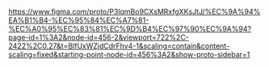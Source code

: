 https://www.figma.com/proto/P3lqmBo9CXsMRxfgXKsJtJ/%EC%9A%94%EA%B1%B4-%EC%95%84%EC%A7%81-%EC%A0%95%EC%83%81%EC%9D%B4%EC%97%90%EC%9A%94?page-id=1%3A2&node-id=456-2&viewport=722%2C-2422%2C0.27&t=BlfUxWZjdCdrFhv4-1&scaling=contain&content-scaling=fixed&starting-point-node-id=456%3A2&show-proto-sidebar=1
